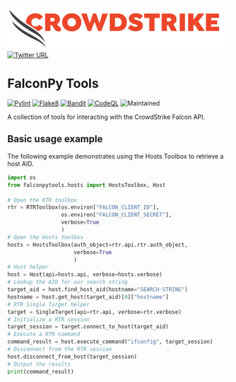 ![CrowdStrike Falcon](https://raw.githubusercontent.com/CrowdStrike/falconpy/main/docs/asset/cs-logo.png) [![Twitter URL](https://img.shields.io/twitter/url?label=Follow%20%40CrowdStrike&style=social&url=https%3A%2F%2Ftwitter.com%2FCrowdStrike)](https://twitter.com/CrowdStrike)<br/>

# FalconPy Tools
[![Pylint](https://github.com/CrowdStrike/falconpy-tools/actions/workflows/pylint.yml/badge.svg)](https://github.com/CrowdStrike/falconpy-tools/actions/workflows/pylint.yml)
[![Flake8](https://github.com/CrowdStrike/falconpy-tools/actions/workflows/flake8.yml/badge.svg)](https://github.com/CrowdStrike/falconpy-tools/actions/workflows/flake8.yml)
[![Bandit](https://github.com/CrowdStrike/falconpy-tools/actions/workflows/bandit.yml/badge.svg)](https://github.com/CrowdStrike/falconpy-tools/actions/workflows/bandit.yml)
[![CodeQL](https://github.com/CrowdStrike/falconpy-tools/actions/workflows/codeql.yml/badge.svg)](https://github.com/CrowdStrike/falconpy-tools/actions/workflows/codeql.yml)
![Maintained](https://img.shields.io/maintenance/yes/2021)

A collection of tools for interacting with the CrowdStrike Falcon API.

## Basic usage example
The following example demonstrates using the Hosts Toolbox to retrieve a host AID.
```python
import os
from falconpytools.hosts import HostsToolbox, Host

# Open the RTR toolbox
rtr = RTRToolbox(os.environ["FALCON_CLIENT_ID"],
                 os.environ["FALCON_CLIENT_SECRET"],
                 verbose=True
                 )
# Open the Hosts toolbox
hosts = HostsToolbox(auth_object=rtr.api.rtr.auth_object,
                     verbose=True
                     )
# Host helper
host = Host(api=hosts.api, verbose=hosts.verbose)
# Lookup the AID for our search string
target_aid = host.find_host_aid(hostname="SEARCH-STRING")
hostname = host.get_host(target_aid)[0]["hostname"]
# RTR Single Target helper
target = SingleTarget(api=rtr.api, verbose=rtr.verbose)
# Initialize a RTR session
target_session = target.connect_to_host(target_aid)
# Execute a RTR command
command_result = host.execute_command("ifconfig", target_session)
# Disconnect from the RTR session
host.disconnect_from_host(target_session)
# Output the results
print(command_result)
```